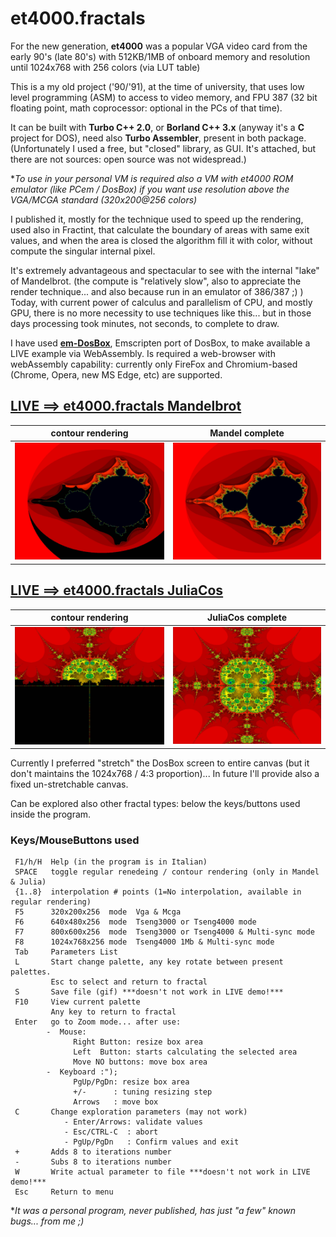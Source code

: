 # et4000.fractals
For the new generation, **et4000** was a popular VGA video card from the early 90's (late 80's) with 512KB/1MB of onboard memory and resolution until 1024x768 with 256 colors (via LUT table)

This is a my old project ('90/'91), at the time of university, that uses low level programming (ASM) to access to video memory, and FPU 387 (32 bit floating point, math coprocessor: optional in the PCs of that time).

It can be built with **Turbo C++ 2.0**, or **Borland C++ 3.x** (anyway it's a **C** project for DOS), need also **Turbo Assembler**, present in both package.
(Unfortunately I used a free, but "closed" library, as GUI. It's attached, but there are not sources: open source was not widespread.)

**To use in your personal VM is required also a VM with et4000 ROM emulator (like PCem / DosBox) if you want use resolution above the VGA/MCGA standard (320x200@256 colors)*

I published it, mostly for the technique used to speed up the rendering, used also in Fractint, that calculate the boundary of areas with same exit values, and when the area is closed the algorithm fill it with color, without compute the singular internal pixel.

It's extremely advantageous and spectacular to see with the internal "lake" of Mandelbrot.
(the compute is "relatively slow", also to appreciate the render technique... and also because run in an emulator of 386/387 ;) )
Today, with current power of calculus and parallelism of CPU, and mostly GPU, there is no more necessity to use techniques like this... but in those days processing took minutes, not seconds, to complete to draw.

I have used [**em-DosBox**](https://github.com/dreamlayers/em-dosbox), Emscripten port of DosBox, to make available a LIVE example via WebAssembly.
Is required a web-browser with webAssembly capability: currently only FireFox and Chromium-based (Chrome, Opera, new MS Edge, etc) are supported.


## [LIVE ==> et4000.fractals Mandelbrot](https://brutpitt.github.io/et4000.fractals/em-dosbox/b387.html?type=Mandel)

| contour rendering | Mandel complete |
| :---: | :---: |
| ![](https://raw.githubusercontent.com/BrutPitt/et4000.fractals/master/Mandel1.jpg) | ![](https://raw.githubusercontent.com/BrutPitt/et4000.fractals/master/Mandel2.jpg) |


## [LIVE ==> et4000.fractals JuliaCos](https://brutpitt.github.io/et4000.fractals/em-dosbox/b387.html?type=JuliaC)

| contour rendering | JuliaCos complete |
| :---: | :---: |
| ![](https://raw.githubusercontent.com/BrutPitt/et4000.fractals/master/JCos1.jpg) | ![](https://raw.githubusercontent.com/BrutPitt/et4000.fractals/master/JCos2.jpg)|



Currently I preferred "stretch" the DosBox screen to entire canvas (but it don't maintains the 1024x768 / 4:3 proportion)... In future I'll provide also a fixed un-stretchable canvas.

Can be explored also other fractal types: below the keys/buttons used inside the program.

### Keys/MouseButtons used

```
 F1/h/H  Help (in the program is in Italian)
 SPACE   toggle regular renedeing / contour rendering (only in Mandel & Julia)
 {1..8}  interpolation # points (1=No interpolation, available in regular rendering)
 F5      320x200x256  mode  Vga & Mcga
 F6      640x480x256  mode  Tseng3000 or Tseng4000 mode
 F7      800x600x256  mode  Tseng3000 or Tseng4000 & Multi-sync mode
 F8      1024x768x256 mode  Tseng4000 1Mb & Multi-sync mode
 Tab     Parameters List 
 L       Start change palette, any key rotate between present palettes.
         Esc to select and return to fractal
 S       Save file (gif) ***doesn't not work in LIVE demo!***
 F10     View current palette
         Any key to return to fractal
 Enter   go to Zoom mode... after use:
        -  Mouse:
              Right Button: resize box area
              Left  Button: starts calculating the selected area 
              Move NO buttons: move box area
        -  Keyboard :");
              PgUp/PgDn: resize box area
              +/-      : tuning resizing step
              Arrows   : move box
 C       Change exploration parameters (may not work) 
            - Enter/Arrows: validate values
            - Esc/CTRL-C  : abort
            - PgUp/PgDn   : Confirm values and exit
 +       Adds 8 to iterations number
 -       Subs 8 to iterations number
 W       Write actual parameter to file ***doesn't not work in LIVE demo!***
 Esc     Return to menu
```

**It was a personal program, never published, has just "a few" known bugs... from me ;)*